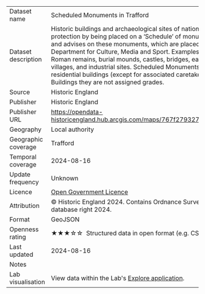 <table>
<tr>
	<td>Dataset name</td>
	<td>Scheduled Monuments in Trafford</td>
</tr>
<tr>
	<td>Dataset description</td>
	<td>Historic buildings and archaeological sites of national importance are given legal protection by being placed on a ‘Schedule’ of monuments. Historic England identifies and advises on these monuments, which are placed on the Schedule by the Department for Culture, Media and Sport. Examples of Scheduled Monuments are Roman remains, burial mounds, castles, bridges, earthworks, the remains of deserted villages, and industrial sites. Scheduled Monuments can not include ecclesiastical or residential buildings (except for associated caretaker’s dwellings), and unlike Listed Buildings they are not assigned grades.</td>
</tr>
<tr>
	<td>Source</td>
	<td>Historic England</td>
</tr>
<tr>
	<td>Publisher</td>
	<td>Historic England</td>
</tr>
<tr>
	<td>Publisher URL</td>
	<td><a href="https://opendata-historicengland.hub.arcgis.com/maps/767f279327a24845bf47dfe5eae9862b/about">https://opendata-historicengland.hub.arcgis.com/maps/767f279327a24845bf47dfe5eae9862b/about</a></td>
</tr>
<tr>
	<td>Geography</td>
	<td>Local authority</td>
</tr>
<tr>
	<td>Geographic coverage</td>
	<td>Trafford</td>
</tr>
<tr>
	<td>Temporal coverage</td>
	<td>2024-08-16</td>
</tr>
<tr>
	<td>Update frequency</td>
	<td>Unknown</td>
</tr>
<tr>
	<td>Licence</td>
	<td><a href="http://www.nationalarchives.gov.uk/doc/open-government-licence/version/3/">Open Government Licence</a></td>
</tr>
<tr>
	<td>Attribution</td>
	<td>&copy; Historic England 2024. Contains Ordnance Survey data &copy; Crown copyright and database right 2024.</td>
</tr>
<tr>
	<td>Format</td>
	<td>GeoJSON</td>
</tr>
<tr>
	<td>Openness rating</td>
	<td>&#9733&#9733&#9733&#9734&#9734&nbsp; Structured data in open format (e.g. CSV)</td>
</tr>
<tr>
	<td>Last updated</td>
	<td>2024-08-16</td>
</tr>
<tr>
	<td>Notes</td>
	<td></td>
</tr>
<tr>
	<td>Lab visualisation</td>
	<td>View data within the Lab's <a href="https://www.trafforddatalab.io/explore/#dataset=scheduled_monuments">Explore application</a>.</td>
</tr>
</table>

